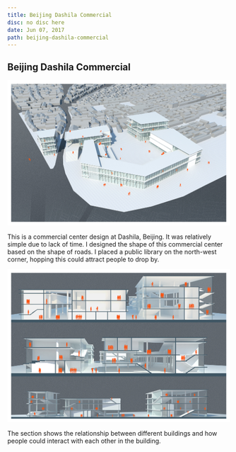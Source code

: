 ```yaml
---
title: Beijing Dashila Commercial
disc: no disc here
date: Jun 07, 2017
path: beijing-dashila-commercial
---
```

<special>
</special>

## Beijing Dashila Commercial

![Birdview](../images/articles/design_05/Birdview.jpg)

This is a commercial center design at Dashila, Beijing. It was relatively simple due to lack of time. I designed the shape of this commercial center based on the shape of roads. I placed a public library on the north-west corner, hopping this could attract people to drop by.

![Section](../images/articles/design_05/Section.jpg)

The section shows the relationship between different buildings and how people could interact with each other in the building.